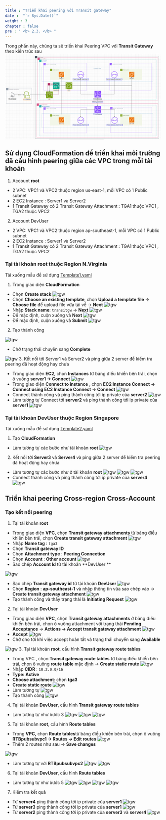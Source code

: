 ```yaml
---
title : "Triển khai peering với Transit gateway"
date :  "`r Sys.Date()`" 
weight : 3 
chapter : false
pre : " <b> 2.3. </b> "
---
```


Trong phần này, chúng ta sẽ triển khai Peering VPC với **Transit Gateway** theo kiến trúc sau
![diagram](/public/images/1.introduce/diagram1.png)
## Sử dụng CloudFormation để triển khai môi trường đã cấu hình peering giữa các VPC trong mỗi tài khoản
1. Account **root**  
* 2 VPC: VPC1 và VPC2 thuộc region us-east-1, mỗi VPC có 1 Public subnet
* 2 EC2 Instance : Server1 và Server2
* 1 Transit Gateway có 2 Transit Gateway Attachment : TGA1 thuộc VPC1 , TGA2 thuộc VPC2
2. Account DevUser
* 2 VPC: VPC1 và VPC2 thuộc region ap-southeast-1, mỗi VPC có 1 Public subnet
* 2 EC2 Instance : Server1 và Server2
* 1 Transit Gateway có 2 Transit Gateway Attachment : TGA1 thuộc VPC1 , TGA2 thuộc VPC2

### Tại tài khoản root thuộc Region N.Virginia
Tải xuống mẫu để sử dụng [Template1.yaml](transitGW.yaml)
1. Trong giao diện **CloudFormation**
* Chọn **Create stack**
![tgw](/images/2.prepare/2.3.1.png)
* Chọn **Choose an existing template**, chọn **Upload a template file -> Choose file** để upload file vừa tải về -> **Next**
![tgw](/images/2.prepare/2.3.2.png)
* Nhập **Stack name**: ```transitgw``` -> **Next**
![tgw](/images/2.prepare/2.3.3.png)
* Để mặc định, cuộn xuống và **Next**
![tgw](/images/2.prepare/2.3.4.png)
* Để mặc định, cuộn xuống và **Submit**
![tgw](/images/2.prepare/2.3.5.png)
2. Tạo thành công 

![tgw](/images/2.prepare/2.3.9.png)
* Chờ trạng thái chuyển sang **Complete**

![tgw](/images/2.prepare/2.3.10.png)
3. Kết nối tới Server1 và Server2 và ping giữa 2 server để kiểm tra peering đã hoạt động hay chưa
* Trong giao diện **EC2**, chọn **Instances** từ bảng điều khiển bên trái, chọn ô vuông **server1 -> Connect**
![tgw](/images/2.prepare/2.3.11.png)
* Trong giao diện **Connect to instance** , chọn **EC2 Instance Connect -> Connect using EC2 Instance Connect -> Connect**
![tgw](/images/2.prepare/2.3.12.png)
* Connect thành công và ping thành công tới ip private của **server2**
![tgw](/images/2.prepare/2.3.16.png)
* Làm tương tự Connect tới **server2** và ping thành công tới ip private của **server1**
![tgw](/images/2.prepare/2.3.15.png)

### Tại tài khoản DevUser thuộc Region Singapore
Tải xuống mẫu để sử dụng [Template2.yaml](transitgw2.yaml)
1. Tạo **CloudFormation**
* Làm tương tự các bước như tài khoản **root**
![tgw](/images/2.prepare/2.3.17.png)
2. Kết nối tới **Server3** và **Server4** và ping giữa 2 server để kiểm tra peering đã hoạt động hay chưa 
* Làm tương tự các bước như ở tài khoản **root**
![tgw](/images/2.prepare/2.3.18.png)
![tgw](/images/2.prepare/2.3.19.png)
![tgw](/images/2.prepare/2.3.20.png)
* Connect thành công và ping thành công tới ip private của **server4**
![tgw](/images/2.prepare/2.3.21.png)
## Triển khai peering Cross-region Cross-Account
### Tạo kết nối peering 
1. Tại tài khoản **root** 
* Trong giao diện **VPC**, chọn **Transit gateway attachments** từ bảng điều khiển bên trái, chọn **Create transit gateway attachment**
![tgw](/images/2.prepare/2.3.22.png)
* Nhập **Name tag** : ```tga3```
* Chọn **Transit gateway ID**
* Chọn **Attachment type** : **Peering Connection**
* Chọn **Account** : **Other account**
![tgw](/images/2.prepare/2.3.23.png)
* Sao chép **Account Id** từ tài khoản **DevUser ** 
 
  
![tgw](/images/2.prepare/2.3.24.png)
* Sao chép **Transit gateway id** từ tài khoản **DevUser**
![tgw](/images/2.prepare/2.3.25.png)
* Chọn **Region** : **ap-southeast-1** và nhập thông tin vừa sao chép vào -> **Create transit gateway attachment**
![tgw](/images/2.prepare/2.3.26.png)
* Tạo thành công và thấy trạng thái là **Initiating Request** 
![tgw](/images/2.prepare/2.3.27.png)
2. Tại tài khoản **DevUser**
* Trong giao diện **VPC**, chọn **Transit gateway attachments** ở bảng điều khiển bên trái, chọn ô vuông attachment với trạng thái **Pending Acceptance** -> **Actions -> Accept transit gateway attachment**
![tgw](/images/2.prepare/2.3.28.png)
* **Accept**
![tgw](/images/2.prepare/2.3.29.png)
* Chờ cho tới khi việc accept hoàn tất và trạng thái chuyển sang **Available**

![tgw](/images/2.prepare/2.3.30.png)
3. Tại tài khoản **root**, cấu hình ****Transit gateway route tables****
* Trong VPC , chọn **Transit gateway route tables** từ bảng điều khiển bên trái, chọn ô vuông **route table** mặc định -> **Create static route**
![tgw](/images/2.prepare/2.3.31.png)
* Nhập **CIDR** : ```10.2.0.0/16```
* **Type: Active**
* **Choose attachment**: chọn **tga3**
* **Create static route**
![tgw](/images/2.prepare/2.3.32.png)
* Làm tương tự
![tgw](/images/2.prepare/2.3.33.png)
* Tạo thành công
![tgw](/images/2.prepare/2.3.34.png)
4. Tại tài khoản **DevUser**, cấu hình **Transit gateway route tables**
* Làm tương tự như bước 3
![tgw](/images/2.prepare/2.3.39.png)
![tgw](/images/2.prepare/2.3.40.png)
![tgw](/images/2.prepare/2.3.41.png)

5. Tại tài khoản **root**, cấu hình **Route tables**
* Trong **VPC,** chọn **Route tables**từ bảng điều khiển bên trái, chọn ô vuông **RTBpubsubvpc1 -> Routes -> Edit routes**
![tgw](/images/2.prepare/2.3.35.png)
* Thêm 2 routes như sau -> **Save changes**
  
![tgw](/images/2.prepare/2.3.36.png)
* Làm tương tự với **RTBpubsubvpc2**
![tgw](/images/2.prepare/2.3.37.png)
![tgw](/images/2.prepare/2.3.38.png)
6. Tại tài khoản **DevUser**, cấu hình **Route tables**
* Làm tương tự như bước 5
![tgw](/images/2.prepare/2.3.42.png)
![tgw](/images/2.prepare/2.3.43.png)
![tgw](/images/2.prepare/2.3.44.png)
![tgw](/images/2.prepare/2.3.45.png)
7. Kiểm tra kết quả
* Từ **server4** ping thành công tới ip private của **server1**
![tgw](/images/2.prepare/2.3.46.png)
* Từ **server3** ping thành công tới ip private của **server1**
![tgw](/images/2.prepare/2.3.47.png)
* Từ **server2** ping thành công tới ip private của **server3** và **server4**
![tgw](/images/2.prepare/2.3.48.png)











